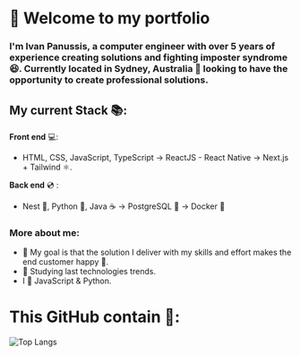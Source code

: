 # 💼 Welcome to my portfolio

### I'm Ivan Panussis, a computer engineer with over 5 years of experience creating solutions and fighting imposter syndrome 😆. Currently located in Sydney, Australia 📍 looking to have the opportunity to create professional solutions.

## My current Stack 📚:

**Front end** 💻:
- HTML, CSS, JavaScript, TypeScript -> ReactJS - React Native -> Next.js + Tailwind ⚛️.

**Back end** 💿 :
- Nest 🐯, Python 🐍, Java ☕ -> PostgreSQL 🐘 -> Docker 🐳 

### More about me:
- 🥇 My goal is that the solution I deliver with my skills and effort makes the end customer happy 🙂.
- 📖 Studying last technologies trends.
- I 💖 JavaScript & Python.

# This GitHub contain 🤖:

![Top Langs](https://github-readme-stats.vercel.app/api/top-langs/?username=IAPC1994&theme=tokyonight)

